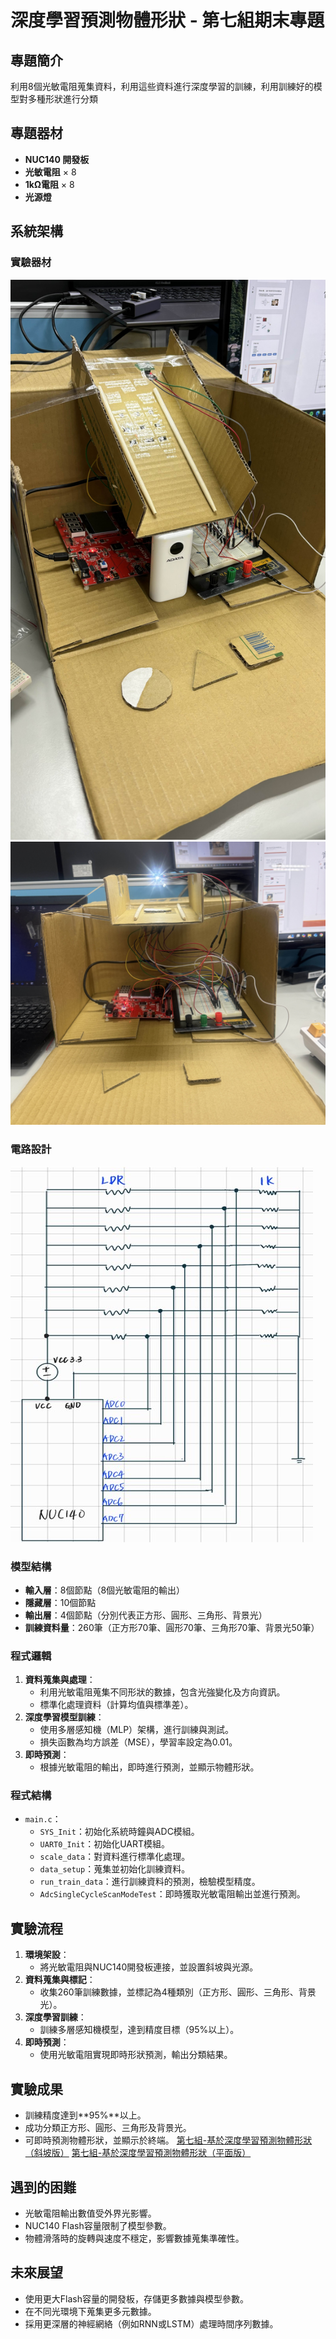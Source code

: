 # 深度學習預測物體形狀 - 第七組期末專題

## 專題簡介
利用8個光敏電阻蒐集資料，利用這些資料進行深度學習的訓練，利用訓練好的模型對多種形狀進行分類


## 專題器材
- **NUC140 開發板**
- **光敏電阻** × 8
- **1kΩ電阻** × 8
- **光源燈**

## 系統架構
### 實驗器材
![專題架構圖1](pic/IMG_1.jpg)
![專題架構圖2](pic/IMG_2.jpg)

### 電路設計
![電路設計](pic/IMG_3.jpg)

### 模型結構
- **輸入層**：8個節點（8個光敏電阻的輸出）
- **隱藏層**：10個節點
- **輸出層**：4個節點（分別代表正方形、圓形、三角形、背景光）
- **訓練資料量**：260筆（正方形70筆、圓形70筆、三角形70筆、背景光50筆）

### 程式邏輯
1. **資料蒐集與處理**：
   - 利用光敏電阻蒐集不同形狀的數據，包含光強變化及方向資訊。
   - 標準化處理資料（計算均值與標準差）。
2. **深度學習模型訓練**：
   - 使用多層感知機（MLP）架構，進行訓練與測試。
   - 損失函數為均方誤差（MSE），學習率設定為0.01。
3. **即時預測**：
   - 根據光敏電阻的輸出，即時進行預測，並顯示物體形狀。

### 程式結構
- `main.c`：
  - `SYS_Init`：初始化系統時鐘與ADC模組。
  - `UART0_Init`：初始化UART模組。
  - `scale_data`：對資料進行標準化處理。
  - `data_setup`：蒐集並初始化訓練資料。
  - `run_train_data`：進行訓練資料的預測，檢驗模型精度。
  - `AdcSingleCycleScanModeTest`：即時獲取光敏電阻輸出並進行預測。

## 實驗流程
1. **環境架設**：
   - 將光敏電阻與NUC140開發板連接，並設置斜坡與光源。
2. **資料蒐集與標記**：
   - 收集260筆訓練數據，並標記為4種類別（正方形、圓形、三角形、背景光）。
3. **深度學習訓練**：
   - 訓練多層感知機模型，達到精度目標（95%以上）。
4. **即時預測**：
   - 使用光敏電阻實現即時形狀預測，輸出分類結果。

## 實驗成果
- 訓練精度達到**95%**以上。
- 成功分類正方形、圓形、三角形及背景光。
- 可即時預測物體形狀，並顯示於終端。
[第七組-基於深度學習預測物體形狀（斜坡版）](https://youtu.be/VYv-9fjrzEA?si=SW8husMmY-UB6VU7)
[第七組-基於深度學習預測物體形狀（平面版）](https://www.youtube.com/watch?v=C0VhJuB2X2U)

## 遇到的困難
- 光敏電阻輸出數值受外界光影響。
- NUC140 Flash容量限制了模型參數。
- 物體滑落時的旋轉與速度不穩定，影響數據蒐集準確性。

## 未來展望
- 使用更大Flash容量的開發板，存儲更多數據與模型參數。
- 在不同光環境下蒐集更多元數據。
- 採用更深層的神經網絡（例如RNN或LSTM）處理時間序列數據。

